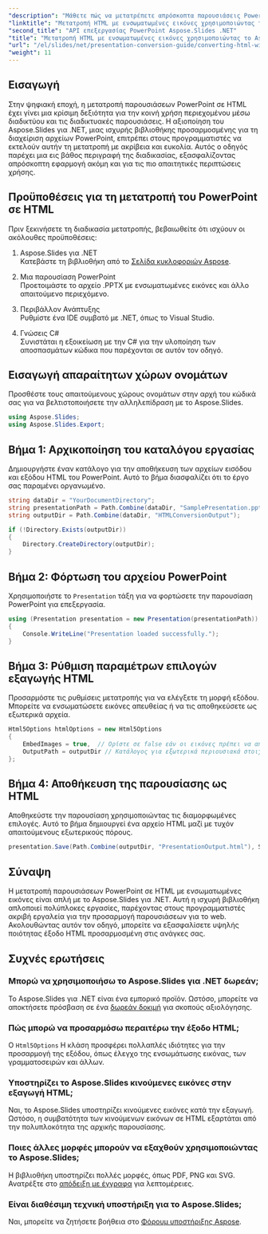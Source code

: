 ```yaml
---
"description": "Μάθετε πώς να μετατρέπετε απρόσκοπτα παρουσιάσεις PowerPoint σε HTML με ενσωματωμένες εικόνες χρησιμοποιώντας το Aspose.Slides για .NET. Οδηγός βήμα προς βήμα για απρόσκοπτη μετατροπή."
"linktitle": "Μετατροπή HTML με ενσωματωμένες εικόνες χρησιμοποιώντας το Aspose.Slides"
"second_title": "API επεξεργασίας PowerPoint Aspose.Slides .NET"
"title": "Μετατροπή HTML με ενσωματωμένες εικόνες χρησιμοποιώντας το Aspose.Slides"
"url": "/el/slides/net/presentation-conversion-guide/converting-html-with-embedded-images/"
"weight": 11
---
```


## Εισαγωγή

Στην ψηφιακή εποχή, η μετατροπή παρουσιάσεων PowerPoint σε HTML έχει γίνει μια κρίσιμη δεξιότητα για την κοινή χρήση περιεχομένου μέσω διαδικτύου και τις διαδικτυακές παρουσιάσεις. Η αξιοποίηση του Aspose.Slides για .NET, μιας ισχυρής βιβλιοθήκης προσαρμοσμένης για τη διαχείριση αρχείων PowerPoint, επιτρέπει στους προγραμματιστές να εκτελούν αυτήν τη μετατροπή με ακρίβεια και ευκολία. Αυτός ο οδηγός παρέχει μια εις βάθος περιγραφή της διαδικασίας, εξασφαλίζοντας απρόσκοπτη εφαρμογή ακόμη και για τις πιο απαιτητικές περιπτώσεις χρήσης.

## Προϋποθέσεις για τη μετατροπή του PowerPoint σε HTML

Πριν ξεκινήσετε τη διαδικασία μετατροπής, βεβαιωθείτε ότι ισχύουν οι ακόλουθες προϋποθέσεις:

1. Aspose.Slides για .NET  
   Κατεβάστε τη βιβλιοθήκη από το [Σελίδα κυκλοφοριών Aspose](https://releases.aspose.com/slides/net/).

2. Μια παρουσίαση PowerPoint  
   Προετοιμάστε το αρχείο .PPTX με ενσωματωμένες εικόνες και άλλο απαιτούμενο περιεχόμενο.

3. Περιβάλλον Ανάπτυξης  
   Ρυθμίστε ένα IDE συμβατό με .NET, όπως το Visual Studio.

4. Γνώσεις C#  
   Συνιστάται η εξοικείωση με την C# για την υλοποίηση των αποσπασμάτων κώδικα που παρέχονται σε αυτόν τον οδηγό.

## Εισαγωγή απαραίτητων χώρων ονομάτων

Προσθέστε τους απαιτούμενους χώρους ονομάτων στην αρχή του κώδικά σας για να βελτιστοποιήσετε την αλληλεπίδραση με το Aspose.Slides.

```csharp
using Aspose.Slides;
using Aspose.Slides.Export;
```

## Βήμα 1: Αρχικοποίηση του καταλόγου εργασίας

Δημιουργήστε έναν κατάλογο για την αποθήκευση των αρχείων εισόδου και εξόδου HTML του PowerPoint. Αυτό το βήμα διασφαλίζει ότι το έργο σας παραμένει οργανωμένο.

```csharp
string dataDir = "YourDocumentDirectory";
string presentationPath = Path.Combine(dataDir, "SamplePresentation.pptx");
string outputDir = Path.Combine(dataDir, "HTMLConversionOutput");

if (!Directory.Exists(outputDir))
{
    Directory.CreateDirectory(outputDir);
}
```


## Βήμα 2: Φόρτωση του αρχείου PowerPoint

Χρησιμοποιήστε το `Presentation` τάξη για να φορτώσετε την παρουσίαση PowerPoint για επεξεργασία.

```csharp
using (Presentation presentation = new Presentation(presentationPath))
{
    Console.WriteLine("Presentation loaded successfully.");
}
```


## Βήμα 3: Ρύθμιση παραμέτρων επιλογών εξαγωγής HTML

Προσαρμόστε τις ρυθμίσεις μετατροπής για να ελέγξετε τη μορφή εξόδου. Μπορείτε να ενσωματώσετε εικόνες απευθείας ή να τις αποθηκεύσετε ως εξωτερικά αρχεία.

```csharp
Html5Options htmlOptions = new Html5Options
{
    EmbedImages = true,  // Ορίστε σε false εάν οι εικόνες πρέπει να αποθηκεύονται ξεχωριστά
    OutputPath = outputDir // Κατάλογος για εξωτερικά περιουσιακά στοιχεία
};
```


## Βήμα 4: Αποθήκευση της παρουσίασης ως HTML

Αποθηκεύστε την παρουσίαση χρησιμοποιώντας τις διαμορφωμένες επιλογές. Αυτό το βήμα δημιουργεί ένα αρχείο HTML μαζί με τυχόν απαιτούμενους εξωτερικούς πόρους.

```csharp
presentation.Save(Path.Combine(outputDir, "PresentationOutput.html"), SaveFormat.Html5, htmlOptions);
```

## Σύναψη

Η μετατροπή παρουσιάσεων PowerPoint σε HTML με ενσωματωμένες εικόνες είναι απλή με το Aspose.Slides για .NET. Αυτή η ισχυρή βιβλιοθήκη απλοποιεί πολύπλοκες εργασίες, παρέχοντας στους προγραμματιστές ακριβή εργαλεία για την προσαρμογή παρουσιάσεων για το web. Ακολουθώντας αυτόν τον οδηγό, μπορείτε να εξασφαλίσετε υψηλής ποιότητας έξοδο HTML προσαρμοσμένη στις ανάγκες σας.

## Συχνές ερωτήσεις

### Μπορώ να χρησιμοποιήσω το Aspose.Slides για .NET δωρεάν;
Το Aspose.Slides για .NET είναι ένα εμπορικό προϊόν. Ωστόσο, μπορείτε να αποκτήσετε πρόσβαση σε ένα [δωρεάν δοκιμή](https://releases.aspose.com/) για σκοπούς αξιολόγησης.

### Πώς μπορώ να προσαρμόσω περαιτέρω την έξοδο HTML;
Ο `Html5Options` Η κλάση προσφέρει πολλαπλές ιδιότητες για την προσαρμογή της εξόδου, όπως έλεγχο της ενσωμάτωσης εικόνας, των γραμματοσειρών και άλλων.

### Υποστηρίζει το Aspose.Slides κινούμενες εικόνες στην εξαγωγή HTML;
Ναι, το Aspose.Slides υποστηρίζει κινούμενες εικόνες κατά την εξαγωγή. Ωστόσο, η συμβατότητα των κινούμενων εικόνων σε HTML εξαρτάται από την πολυπλοκότητα της αρχικής παρουσίασης.

### Ποιες άλλες μορφές μπορούν να εξαχθούν χρησιμοποιώντας το Aspose.Slides;
Η βιβλιοθήκη υποστηρίζει πολλές μορφές, όπως PDF, PNG και SVG. Ανατρέξτε στο [απόδειξη με έγγραφα](https://reference.aspose.com/slides/net/) για λεπτομέρειες.

### Είναι διαθέσιμη τεχνική υποστήριξη για το Aspose.Slides;
Ναι, μπορείτε να ζητήσετε βοήθεια στο [Φόρουμ υποστήριξης Aspose](https://forum.aspose.com/c/slides/11).